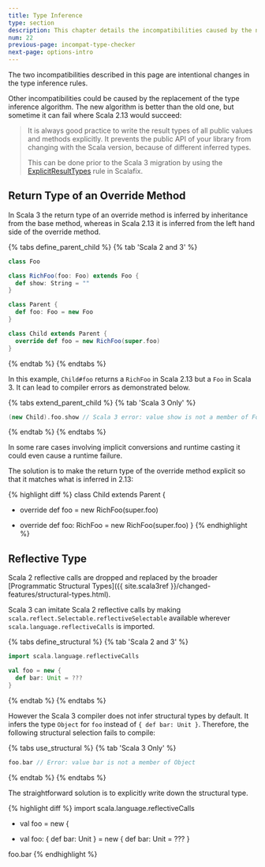 ```yaml
---
title: Type Inference
type: section
description: This chapter details the incompatibilities caused by the new type inference algorithm
num: 22
previous-page: incompat-type-checker
next-page: options-intro
---
```


The two incompatibilities described in this page are intentional changes in the type inference rules.

Other incompatibilities could be caused by the replacement of the type inference algorithm.
The new algorithm is better than the old one, but sometime it can fail where Scala 2.13 would succeed:

> It is always good practice to write the result types of all public values and methods explicitly.
> It prevents the public API of your library from changing with the Scala version, because of different inferred types.
>
> This can be done prior to the Scala 3 migration by using the [ExplicitResultTypes](https://scalacenter.github.io/scalafix/docs/rules/ExplicitResultTypes.html) rule in Scalafix.

## Return Type of an Override Method

In Scala 3 the return type of an override method is inferred by inheritance from the base method, whereas in Scala 2.13 it is inferred from the left hand side of the override method.

{% tabs define_parent_child %}
{% tab 'Scala 2 and 3' %}
```scala
class Foo

class RichFoo(foo: Foo) extends Foo {
  def show: String = ""
}

class Parent {
  def foo: Foo = new Foo
}

class Child extends Parent {
  override def foo = new RichFoo(super.foo)
}
```
{% endtab %}
{% endtabs %}

In this example, `Child#foo` returns a `RichFoo` in Scala 2.13 but a `Foo` in Scala 3.
It can lead to compiler errors as demonstrated below.

{% tabs extend_parent_child %}
{% tab 'Scala 3 Only' %}
```scala
(new Child).foo.show // Scala 3 error: value show is not a member of Foo
```
{% endtab %}
{% endtabs %}

In some rare cases involving implicit conversions and runtime casting it could even cause a runtime failure.

The solution is to make the return type of the override method explicit so that it matches what is inferred in 2.13:

{% highlight diff %}
class Child extends Parent {
-  override def foo = new RichFoo(super.foo)
+  override def foo: RichFoo = new RichFoo(super.foo)
}
{% endhighlight %}

## Reflective Type

Scala 2 reflective calls are dropped and replaced by the broader [Programmatic Structural Types]({{ site.scala3ref }}/changed-features/structural-types.html).

Scala 3 can imitate Scala 2 reflective calls by making `scala.reflect.Selectable.reflectiveSelectable` available wherever `scala.language.reflectiveCalls` is imported.

{% tabs define_structural %}
{% tab 'Scala 2 and 3' %}
```scala
import scala.language.reflectiveCalls

val foo = new {
  def bar: Unit = ???
}
```
{% endtab %}
{% endtabs %}

However the Scala 3 compiler does not infer structural types by default.
It infers the type `Object` for `foo` instead of `{ def bar: Unit }`.
Therefore, the following structural selection fails to compile:

{% tabs use_structural %}
{% tab 'Scala 3 Only' %}
```scala
foo.bar // Error: value bar is not a member of Object
```
{% endtab %}
{% endtabs %}

The straightforward solution is to explicitly write down the structural type.

{% highlight diff %}
import scala.language.reflectiveCalls

- val foo = new {
+ val foo: { def bar: Unit } = new {
  def bar: Unit = ???
}

foo.bar
{% endhighlight %}
